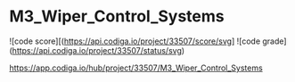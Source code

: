 # M3_Wiper_Control_Systems


![code score][(https://api.codiga.io/project/33507/score/svg] 
![code grade] (https://api.codiga.io/project/33507/status/svg)

https://app.codiga.io/hub/project/33507/M3_Wiper_Control_Systems
